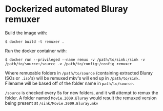# Dockerized automated Bluray remuxer
Build the image with:
```
$ docker build -t remuxer .
```


Run the docker container with:
```
$ docker run --privileged --name remux -v /path/to/sink:/sink -v /path/to/source:/source -v /path/to/config:/config remuxer
```

Where remuxable folders in `/path/to/source` (containing extracted Bluray ISOs or `.iso`'s) will be remuxed mkv's will end up in `/path/to/sink`. Filename will be based off of the folder name in `path/to/source`.

`/source` is checked every 5s for new folders, and it will attempt to remux the folder. A folder named `Movie.2009.Bluray` would result the remuxed version being present at `/sink/Movie.2009.Bluray.mkv`
